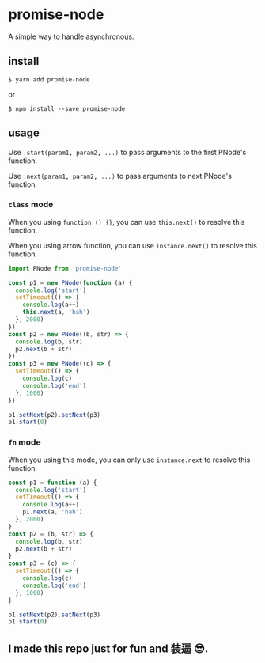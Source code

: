 # promise-node

A simple way to handle asynchronous.

## install

```shell
$ yarn add promise-node
```

or

```shell
$ npm install --save promise-node
```

## usage

Use `.start(param1, param2, ...)` to pass arguments to the first PNode's function.

Use `.next(param1, param2, ...)` to pass arguments to next PNode's function.

### `class` mode

When you using `function () {}`, you can use `this.next()` to resolve this function.

When you using arrow function, you can use `instance.next()` to resolve this function.

```js
import PNode from 'promise-node'

const p1 = new PNode(function (a) {
  console.log('start')
  setTimeout(() => {
    console.log(a++)
    this.next(a, 'hah')
  }, 2000)
})
const p2 = new PNode((b, str) => {
  console.log(b, str)
  p2.next(b + str)
})
const p3 = new PNode((c) => {
  setTimeout(() => {
    console.log(c)
    console.log('end')
  }, 1000)
})

p1.setNext(p2).setNext(p3)
p1.start(0)
```

### `fn` mode

When you using this mode, you can only use `instance.next` to resolve this function.

```js
const p1 = function (a) {
  console.log('start')
  setTimeout(() => {
    console.log(a++)
    p1.next(a, 'hah')
  }, 2000)
}
const p2 = (b, str) => {
  console.log(b, str)
  p2.next(b + str)
}
const p3 = (c) => {
  setTimeout(() => {
    console.log(c)
    console.log('end')
  }, 1000)
}

p1.setNext(p2).setNext(p3)
p1.start(0)
```

## I made this repo just for fun and 装逼 😎.
